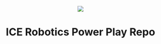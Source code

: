 <div align="center">    
    <img src =
        "https://lh5.googleusercontent.com/-9vTWzFVO_VRgdbL7Uxr9-pTgFaeh8p30COdcFqiScD5WzVcdk40Fb4A4ncMhZ04kLIQ-QhJjmFF-V-KIMEe6KbLbaEB50CPPAQITyHIGt83rXYvsX8Jw9bUHXSm11JOcg=w1280">
    <h1>ICE Robotics Power Play Repo</h1>
</div align="center">

